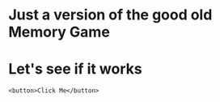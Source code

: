 # Just a version of the good old Memory Game  

# Let's see if it works



```
<button>Click Me</button>
```